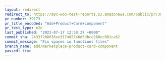 ```yaml
---
layout: redirect
redirect_to: https://a8c-woo-test-reports.s3.amazonaws.com/public/pr/39173/e2e/index.html
pr_number: 39173
pr_title_encoded: "Add+Product+Card+component"
pr_test_type: e2e
last_published: "2023-07-17 12:38:27 +0000"
commit_sha: 2433f288036ee317402746d5dbce260ec081ca62
commit_message: "Fix spaces in functions files"
branch_name: add/marketplace-product-card-component
passed: true
---
```

